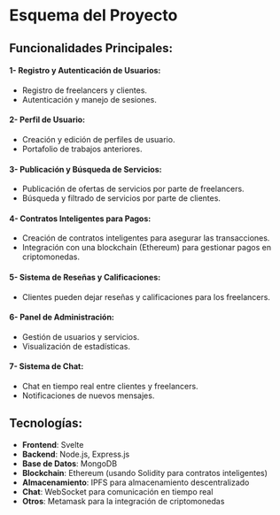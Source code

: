 # Esquema del Proyecto
## Funcionalidades Principales:

#### 1- Registro y Autenticación de Usuarios:
- Registro de freelancers y clientes.
- Autenticación y manejo de sesiones.

#### 2- Perfil de Usuario:
- Creación y edición de perfiles de usuario.
- Portafolio de trabajos anteriores.

#### 3- Publicación y Búsqueda de Servicios:
- Publicación de ofertas de servicios por parte de freelancers.
- Búsqueda y filtrado de servicios por parte de clientes.
#### 4- Contratos Inteligentes para Pagos:
- Creación de contratos inteligentes para asegurar las transacciones.
- Integración con una blockchain (Ethereum) para gestionar pagos en criptomonedas.
#### 5- Sistema de Reseñas y Calificaciones:
- Clientes pueden dejar reseñas y calificaciones para los freelancers.
#### 6- Panel de Administración:
- Gestión de usuarios y servicios.
- Visualización de estadísticas.
#### 7- Sistema de Chat:
- Chat en tiempo real entre clientes y freelancers.
- Notificaciones de nuevos mensajes.

## Tecnologías:

- **Frontend**: Svelte
- **Backend**: Node.js, Express.js
- **Base de Datos**: MongoDB
- **Blockchain**: Ethereum (usando Solidity para contratos inteligentes)
- **Almacenamiento**: IPFS para almacenamiento descentralizado
- **Chat**: WebSocket para comunicación en tiempo real
- **Otros**: Metamask para la integración de criptomonedas
